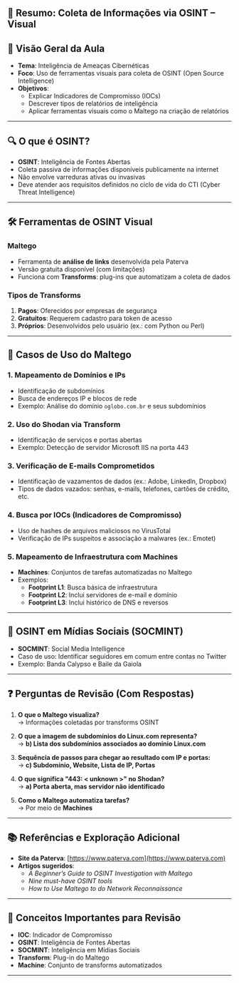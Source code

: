 ## 📘 Resumo: Coleta de Informações via OSINT – Visual

## 📌 Visão Geral da Aula
- **Tema**: Inteligência de Ameaças Cibernéticas
- **Foco**: Uso de ferramentas visuais para coleta de OSINT (Open Source Intelligence)
- **Objetivos**:
  - Explicar Indicadores de Compromisso (IOCs)
  - Descrever tipos de relatórios de inteligência
  - Aplicar ferramentas visuais como o Maltego na criação de relatórios

---

## 🔍 O que é OSINT?
- **OSINT**: Inteligência de Fontes Abertas
- Coleta passiva de informações disponíveis publicamente na internet
- Não envolve varreduras ativas ou invasivas
- Deve atender aos requisitos definidos no ciclo de vida do CTI (Cyber Threat Intelligence)

---

## 🛠️ Ferramentas de OSINT Visual

### Maltego
- Ferramenta de **análise de links** desenvolvida pela Paterva
- Versão gratuita disponível (com limitações)
- Funciona com **Transforms**: plug-ins que automatizam a coleta de dados

### Tipos de Transforms
1. **Pagos**: Oferecidos por empresas de segurança
2. **Gratuitos**: Requerem cadastro para token de acesso
3. **Próprios**: Desenvolvidos pelo usuário (ex.: com Python ou Perl)

---

## 🧩 Casos de Uso do Maltego

### 1. Mapeamento de Domínios e IPs
- Identificação de subdomínios
- Busca de endereços IP e blocos de rede
- Exemplo: Análise do domínio `oglobo.com.br` e seus subdomínios

### 2. Uso do Shodan via Transform
- Identificação de serviços e portas abertas
- Exemplo: Detecção de servidor Microsoft IIS na porta 443

### 3. Verificação de E-mails Comprometidos
- Identificação de vazamentos de dados (ex.: Adobe, LinkedIn, Dropbox)
- Tipos de dados vazados: senhas, e-mails, telefones, cartões de crédito, etc.

### 4. Busca por IOCs (Indicadores de Compromisso)
- Uso de hashes de arquivos maliciosos no VirusTotal
- Verificação de IPs suspeitos e associação a malwares (ex.: Emotet)

### 5. Mapeamento de Infraestrutura com Machines
- **Machines**: Conjuntos de tarefas automatizadas no Maltego
- Exemplos:
  - **Footprint L1**: Busca básica de infraestrutura
  - **Footprint L2**: Inclui servidores de e-mail e domínio
  - **Footprint L3**: Inclui histórico de DNS e reversos

---

## 📱 OSINT em Mídias Sociais (SOCMINT)
- **SOCMINT**: Social Media Intelligence
- Caso de uso: Identificar seguidores em comum entre contas no Twitter
- Exemplo: Banda Calypso e Baile da Gaiola

---

## ❓ Perguntas de Revisão (Com Respostas)

1. **O que o Maltego visualiza?**  
   → Informações coletadas por transforms OSINT

2. **O que a imagem de subdomínios do Linux.com representa?**  
   → **b) Lista dos subdomínios associados ao domínio Linux.com**

3. **Sequência de passos para chegar ao resultado com IP e portas:**  
   → **c) Subdomínio, Website, Lista de IP, Portas**

4. **O que significa "443: < unknown >" no Shodan?**  
   → **a) Porta aberta, mas servidor não identificado**

5. **Como o Maltego automatiza tarefas?**  
   → Por meio de **Machines**

---

## 📚 Referências e Exploração Adicional
- **Site da Paterva**: [https://www.paterva.com](https://www.paterva.com)
- **Artigos sugeridos**:
  - *A Beginner’s Guide to OSINT Investigation with Maltego*
  - *Nine must-have OSINT tools*
  - *How to Use Maltego to do Network Reconnaissance*

---

## 🧠 Conceitos Importantes para Revisão
- **IOC**: Indicador de Compromisso
- **OSINT**: Inteligência de Fontes Abertas
- **SOCMINT**: Inteligência em Mídias Sociais
- **Transform**: Plug-in do Maltego
- **Machine**: Conjunto de transforms automatizados

---
